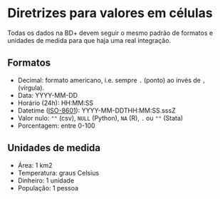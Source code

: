 
# Diretrizes para valores em células

Todas os dados na BD+ devem seguir o mesmo padrão de formatos e unidades de medida para que haja uma real integração.

## Formatos

- Decimal: formato americano, i.e. sempre `.` (ponto) ao invés de `,` (vírgula).
- Data: YYYY-MM-DD
- Horário (24h): HH:MM:SS
- Datetime ([ISO-8601](https://en.wikipedia.org/wiki/ISO_8601)): YYYY-MM-DDTHH:MM:SS.sssZ
- Valor nulo: `""` (csv), `NULL` (Python), `NA` (R), `.` ou `""` (Stata)
- Porcentagem: entre 0-100

## Unidades de medida

- Área: 1 km2
- Temperatura: graus Celsius
- Dinheiro: 1 unidade
- População: 1 pessoa